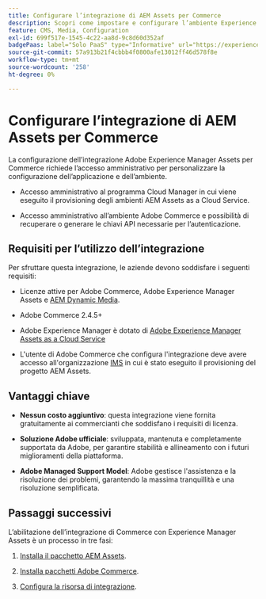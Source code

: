 ```yaml
---
title: Configurare l’integrazione di AEM Assets per Commerce
description: Scopri come impostare e configurare l’ambiente Experience Manager Assets per gestire le risorse Commerce per il tuo store.
feature: CMS, Media, Configuration
exl-id: 699f517e-1545-4c22-aa8d-9c8d60d352af
badgePaas: label="Solo PaaS" type="Informative" url="https://experienceleague.adobe.com/it/docs/commerce/user-guides/product-solutions" tooltip="Applicabile solo ai progetti Adobe Commerce on Cloud (infrastruttura PaaS gestita da Adobe) e ai progetti on-premise."
source-git-commit: 57a913b21f4cbbb4f0800afe13012ff46d578f8e
workflow-type: tm+mt
source-wordcount: '258'
ht-degree: 0%

---
```


# Configurare l’integrazione di AEM Assets per Commerce

La configurazione dell’integrazione Adobe Experience Manager Assets per Commerce richiede l’accesso amministrativo per personalizzare la configurazione dell’applicazione e dell’ambiente.

- Accesso amministrativo al programma Cloud Manager in cui viene eseguito il provisioning degli ambienti AEM Assets as a Cloud Service.

- Accesso amministrativo all’ambiente Adobe Commerce e possibilità di recuperare o generare le chiavi API necessarie per l’autenticazione.

## Requisiti per l’utilizzo dell’integrazione

Per sfruttare questa integrazione, le aziende devono soddisfare i seguenti requisiti:

- Licenze attive per Adobe Commerce, Adobe Experience Manager Assets e [AEM Dynamic Media](https://experienceleague.adobe.com/it/docs/experience-manager-65/content/assets/dynamic/administering-dynamic-media).

- Adobe Commerce 2.4.5+

- Adobe Experience Manager è dotato di [Adobe Experience Manager Assets as a Cloud Service](https://experienceleague.adobe.com/it/docs/experience-manager-cloud-service/content/assets/overview)

- L&#39;utente di Adobe Commerce che configura l&#39;integrazione deve avere accesso all&#39;organizzazione [IMS](https://experienceleague.adobe.com/it/docs/core-services/interface/administration/organizations#concept_EA8AEE5B02CF46ACBDAD6A8508646255) in cui è stato eseguito il provisioning del progetto AEM Assets.

## Vantaggi chiave

- **Nessun costo aggiuntivo**: questa integrazione viene fornita gratuitamente ai commercianti che soddisfano i requisiti di licenza.

- **Soluzione Adobe ufficiale**: sviluppata, mantenuta e completamente supportata da Adobe, per garantire stabilità e allineamento con i futuri miglioramenti della piattaforma.

- **Adobe Managed Support Model**: Adobe gestisce l&#39;assistenza e la risoluzione dei problemi, garantendo la massima tranquillità e una risoluzione semplificata.

## Passaggi successivi

L’abilitazione dell’integrazione di Commerce con Experience Manager Assets è un processo in tre fasi:

1. [Installa il pacchetto AEM Assets](aem-assets-configure-aem.md).

1. [Installa pacchetti Adobe Commerce](aem-assets-configure-aem.md).

1. [Configura la risorsa di integrazione](aem-assets-setup-synchronization.md).

